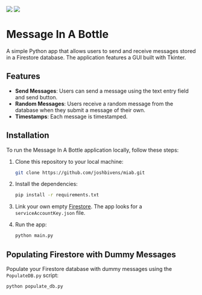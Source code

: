 ![](https://img.shields.io/github/last-commit/joshbivens/miab)
![](https://img.shields.io/github/commit-activity/w/:user/:repo)


# Message In A Bottle

A simple Python app that allows users to send and receive messages stored in a Firestore database. The application features a GUI built with Tkinter.

## Features

- **Send Messages**: Users can send a message using the text entry field and send button.
- **Random Messages**: Users receive a random message from the database when they submit a message of their own.
- **Timestamps**: Each message is timestamped.

## Installation

To run the Message In A Bottle application locally, follow these steps:

1. Clone this repository to your local machine:
   ```bash
   git clone https://github.com/joshbivens/miab.git
   ```

2. Install the dependencies:
    ```bash
    pip install -r requirements.txt
    ```

3. Link your own empty [Firestore](https://firebase.google.com/docs/firestore/quickstart). The app looks for a `serviceAccountKey.json` file.

4. Run the app:
    ```bash
    python main.py
    ```

## Populating Firestore with Dummy Messages

Populate your Firestore database with dummy messages using the `PopulateDB.py` script:
```bash
python populate_db.py
```